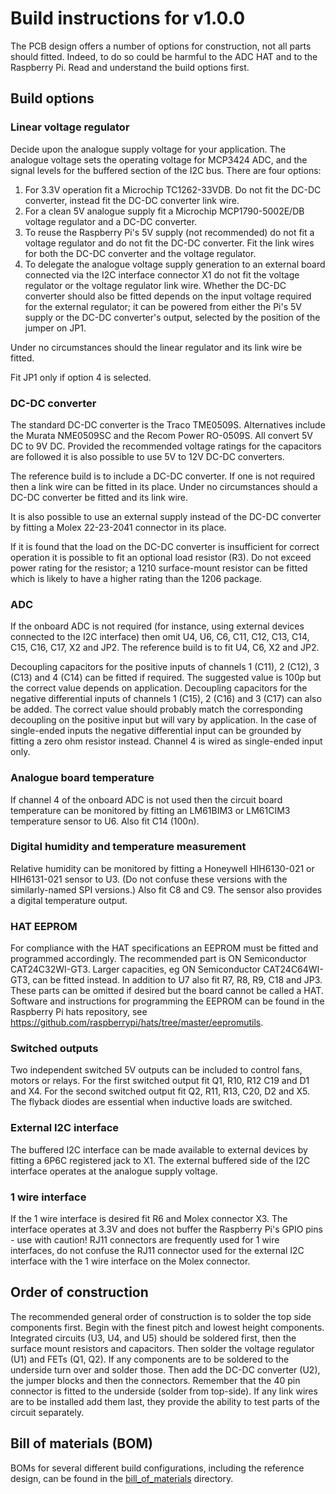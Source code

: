# Build instructions for v1.0.0

The PCB design offers a number of options for construction, not all
parts should fitted. Indeed, to do so could be harmful to the ADC
HAT and to the Raspberry Pi. Read and understand the build options first.

## Build options


### Linear voltage regulator

Decide upon the analogue supply voltage for your application. The
analogue voltage sets the operating voltage for MCP3424 ADC, and the
signal levels for the buffered section of the I2C bus. There are four
options:

1. For 3.3V operation fit a Microchip TC1262-33VDB. Do not fit the
DC-DC converter, instead fit the DC-DC converter link wire.
2. For a clean 5V analogue supply fit a Microchip MCP1790-5002E/DB
voltage regulator and a DC-DC converter.
3. To reuse the Raspberry Pi's 5V supply (not recommended) do not fit
a voltage regulator and do not fit the DC-DC converter. Fit the link
wires for both the DC-DC converter and the voltage regulator.
4. To delegate the analogue voltage supply generation to an external
board connected via the I2C interface connector X1 do not fit the
voltage regulator or the voltage regulator link wire. Whether the
DC-DC converter should also be fitted depends on the input voltage
required for the external regulator; it can be powered from either the
Pi's 5V supply or the DC-DC converter's output, selected by the
position of the jumper on JP1.

Under no circumstances should the linear regulator and its link wire
be fitted.

Fit JP1 only if option 4 is selected.


### DC-DC converter

The standard DC-DC converter is the  Traco TME0509S. Alternatives
include the Murata NME0509SC and the Recom Power RO-0509S. All
convert 5V DC to 9V DC. Provided the recommended voltage ratings for
the capacitors are followed it is also possible to use 5V to 12V DC-DC
converters.

The reference build is to include a DC-DC converter. If one is not
required then a link wire can be fitted in its place. Under no
circumstances should a DC-DC converter be fitted and its link wire.

It is also possible to use an external supply instead of the DC-DC
converter by fitting a Molex 22-23-2041 connector in its place.

If it is found that the load on the DC-DC converter is insufficient
for correct operation it is possible to fit an optional load resistor
(R3). Do not exceed power rating for the resistor; a 1210
surface-mount resistor can be fitted which is likely to have a higher
rating than the 1206 package.

### ADC

If the onboard ADC is not required (for instance, using external
devices connected to the I2C interface) then omit U4, U6, C6, C11, C12,
C13, C14, C15, C16, C17, X2 and JP2. The reference build is to fit U4,
C6, X2 and JP2.

Decoupling capacitors for the positive inputs of channels 1 (C11), 2
(C12), 3 (C13) and 4 (C14) can be fitted if required. The suggested
value is 100p but the correct value depends on application. Decoupling
capacitors for the negative differential inputs of channels 1 (C15), 2
(C16) and 3 (C17) can also be added. The correct value should probably
match the corresponding decoupling on the positive input but will vary
by application. In the case of single-ended inputs the negative
differential input can be grounded by fitting a zero ohm resistor
instead. Channel 4 is wired as single-ended input only.


### Analogue board temperature

If channel 4 of the onboard ADC is not used then the circuit board
temperature can be monitored by fitting an LM61BIM3 or LM61CIM3
temperature sensor to U6. Also fit C14 (100n).


### Digital humidity and temperature measurement

Relative humidity can be monitored by fitting a Honeywell HIH6130-021
or HIH6131-021 sensor to U3. (Do not confuse these versions with the
similarly-named SPI versions.) Also fit C8 and C9. The sensor also
provides a digital temperature output.


### HAT EEPROM

For compliance with the HAT specifications an EEPROM must be fitted
and programmed accordingly. The recommended part is ON Semiconductor
CAT24C32WI-GT3. Larger capacities, eg ON Semiconductor CAT24C64WI-GT3,
can be fitted instead. In addition to U7 also fit R7, R8, R9, C18 and
JP3. These parts can be omitted if desired but the board cannot be
called a HAT. Software and instructions for programming the EEPROM can
be found in the Raspberry Pi hats repository, see 
https://github.com/raspberrypi/hats/tree/master/eepromutils.


### Switched outputs

Two independent switched 5V outputs can be included to control fans,
motors or relays. For the first switched output fit Q1, R10, R12 C19
and D1 and X4. For the second switched output fit Q2, R11, R13, C20,
D2 and X5. The flyback diodes are essential when inductive loads are
switched.


### External I2C interface

The buffered I2C interface can be made available to external devices
by fitting a 6P6C registered jack to X1. The external buffered side of
the I2C interface operates at the analogue supply voltage.


### 1 wire interface

If the 1 wire interface is desired fit R6 and Molex connector X3. The
interface operates at 3.3V and does not buffer the Raspberry Pi's GPIO
pins - use with caution! RJ11 connectors are frequently used for 1
wire interfaces, do not confuse the RJ11 connector used for the
external I2C interface with the 1 wire interface on the Molex
connector.


## Order of construction

The recommended general order of construction is to solder the top
side components first. Begin with the finest pitch and lowest height
components. Integrated circuits (U3, U4, and U5) should be soldered
first, then the surface mount resistors and capacitors. Then solder
the voltage regulator (U1) and FETs (Q1, Q2). If any components are to
be soldered to the underside turn over and solder those. Then add the
DC-DC converter (U2), the jumper blocks and then the
connectors. Remember that the 40 pin connector is fitted to the
underside (solder from top-side). If any link wires are to be
installed add them last, they provide the ability to test parts of the
circuit separately.

## Bill of materials (BOM)

BOMs for several different build configurations, including the
reference design, can be found in the
[bill_of_materials](bill_of_materials) directory.

